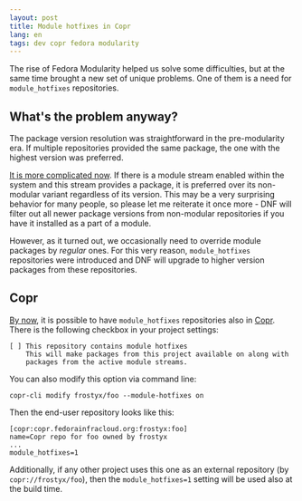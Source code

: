 ```yaml
---
layout: post
title: Module hotfixes in Copr
lang: en
tags: dev copr fedora modularity
---
```


The rise of Fedora Modularity helped us solve some difficulties, but at the same time brought a new set of unique problems. One of them is a need for `module_hotfixes` repositories.


## What's the problem anyway?

The package version resolution was straightforward in the pre-modularity era. If multiple repositories provided the same package, the one with the highest version was preferred.

[It is more complicated now][package-filtering]. If there is a module stream enabled within the system and this stream provides a package, it is preferred over its non-modular variant regardless of its version. This may be a very surprising behavior for many people, so please let me reiterate it once more - DNF will filter out all newer package versions from non-modular repositories if you have it installed as a part of a module.

However, as it turned out, we occasionally need to override module packages by _regular_ ones. For this very reason, `module_hotfixes` repositories were introduced and DNF will upgrade to higher version packages from these repositories.


## Copr

[By now][PR], it is possible to have `module_hotfixes` repositories also in [Copr][copr]. There is the following checkbox in your project settings:

    [ ] This repository contains module hotfixes
        This will make packages from this project available on along with
        packages from the active module streams.

You can also modify this option via command line:

    copr-cli modify frostyx/foo --module-hotfixes on

Then the end-user repository looks like this:

    [copr:copr.fedorainfracloud.org:frostyx:foo]
    name=Copr repo for foo owned by frostyx
    ...
    module_hotfixes=1

Additionally, if any other project uses this one as an external repository (by `copr://frostyx/foo`), then the `module_hotfixes=1` setting will be used also at the build time.


[package-filtering]: https://dnf.readthedocs.io/en/latest/modularity.html#package-filtering
[copr]: https://copr.fedorainfracloud.org/
[PR]: https://pagure.io/copr/copr/pull-request/1097
